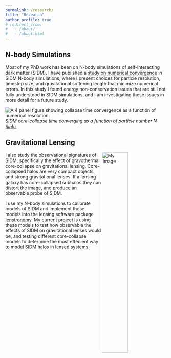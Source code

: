 ```yaml
---
permalink: /research/
title: "Research"
author_profile: true
# redirect_from: 
#   - /about/
#   - /about.html
---
```


## N-body Simulations

Most of my PhD work has been on N-body simulations of self-interacting dark matter (SIDM). I have published a [study on numerical convergence](https://journals.aps.org/prd/abstract/10.1103/PhysRevD.110.123024) in SIDM N-body simulations, where I present choices for particle resolution, timestep size, and gravitational softening length that minimize numerical errors. In this study I found energy non-conservation issues that are still not fully understood in SIDM simulations, and I am investigating these issues in more detail for a future study.

![A 4 panel figure showing collapse time convergence as a function of numerical resolution.](https://cmace98.github.io/images/tc_convergence.png)
*SIDM core-collapse time converging as a function of particle number N [(link)](https://journals.aps.org/prd/abstract/10.1103/PhysRevD.110.123024).*

## Gravitational Lensing

<img align="right" src="https://cmace98.github.io/images/convergenceMap.png" alt="My Image" width="40%" height="auto">

I also study the observational signatures of SIDM, specifically the effect of gravothermal core-collapse on gravitational lensing. Core-collapsed halos are very compact objects and strong gravitational lenses. If a lensing galaxy has core-collapsed subhalos they can distort the image, and produce an observable probe of SIDM.

I use my N-body simulations to calibrate models of SIDM and implement those models into the lensing software package [lenstronomy](https://github.com/lenstronomy/lenstronomy). My current project is using these models to test how observable the effects of SIDM on gravitational lenses would be, and testing different core-collapse models to determine the most effecient way to model SIDM halos in lensed systems.